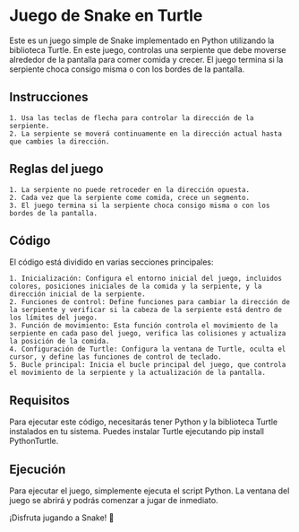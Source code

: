 # Juego de Snake en Turtle

Este es un juego simple de Snake implementado en Python utilizando la biblioteca Turtle. En este juego, controlas una serpiente que debe moverse alrededor de la pantalla para comer comida y crecer. El juego termina si la serpiente choca consigo misma o con los bordes de la pantalla.
## Instrucciones

    1. Usa las teclas de flecha para controlar la dirección de la serpiente.
    2. La serpiente se moverá continuamente en la dirección actual hasta que cambies la dirección.

## Reglas del juego

    1. La serpiente no puede retroceder en la dirección opuesta.
    2. Cada vez que la serpiente come comida, crece un segmento.
    3. El juego termina si la serpiente choca consigo misma o con los bordes de la pantalla.

## Código

El código está dividido en varias secciones principales:

    1. Inicialización: Configura el entorno inicial del juego, incluidos colores, posiciones iniciales de la comida y la serpiente, y la dirección inicial de la serpiente.
    2. Funciones de control: Define funciones para cambiar la dirección de la serpiente y verificar si la cabeza de la serpiente está dentro de los límites del juego.
    3. Función de movimiento: Esta función controla el movimiento de la serpiente en cada paso del juego, verifica las colisiones y actualiza la posición de la comida.
    4. Configuración de Turtle: Configura la ventana de Turtle, oculta el cursor, y define las funciones de control de teclado.
    5. Bucle principal: Inicia el bucle principal del juego, que controla el movimiento de la serpiente y la actualización de la pantalla.

## Requisitos

Para ejecutar este código, necesitarás tener Python y la biblioteca Turtle instalados en tu sistema. Puedes instalar Turtle ejecutando pip install PythonTurtle.
## Ejecución

Para ejecutar el juego, simplemente ejecuta el script Python. La ventana del juego se abrirá y podrás comenzar a jugar de inmediato.

¡Disfruta jugando a Snake! 🐍

